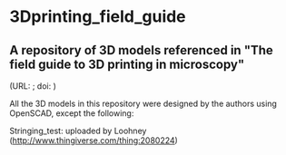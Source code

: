 # 3Dprinting_field_guide
## A repository of 3D models referenced in "The field guide to 3D printing in microscopy" 
(URL: ; doi: )


All the 3D models in this repository were designed by the authors using OpenSCAD, except the following:

Stringing_test: uploaded by Loohney (http://www.thingiverse.com/thing:2080224)
